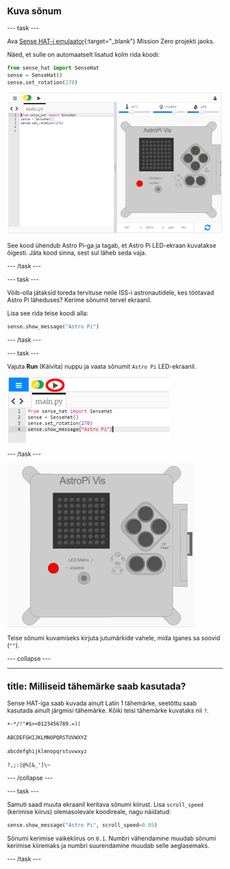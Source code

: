 ## Kuva sõnum

\--- task \---

Ava [Sense HAT-i emulaator](https://trinket.io/mission-zero){:target="_blank"} Mission Zero projekti jaoks.

Näed, et sulle on automaatselt lisatud kolm rida koodi:

```python
from sense_hat import SenseHat
sense = SenseHat()
sense.set_rotation(270)
```

![sense hat-i emulaator](images/sense-hat-emulator2.png)

See kood ühendub Astro Pi-ga ja tagab, et Astro Pi LED-ekraan kuvatakse õigesti. Jäta kood sinna, sest sul läheb seda vaja.

\--- /task \---

\--- task \---

Võib-olla jätaksid toreda tervituse neile ISS-i astronautidele, kes töötavad Astro Pi läheduses? Kerime sõnumit tervel ekraanil.

Lisa see rida teise koodi alla:

```python
sense.show_message("Astro Pi")
```

\--- /task \---

\--- task \---

Vajuta **Run** (Käivita) nuppu ja vaata sõnumit `Astro Pi` LED-ekraanil.

![näita sõnumi koodi klõpsa käivita](images/show-message-code-annotated.PNG)

\--- /task \---

![Keriv sõnum](images/scroll-message.gif)

Teise sõnumi kuvamiseks kirjuta jutumärkide vahele, mida iganes sa soovid (`""`).

\--- collapse \---

* * *

## title: Milliseid tähemärke saab kasutada?

Sense HAT-iga saab kuvada ainult Latin 1 tähemärke, seetõttu saab kasutada ainult järgmisi tähemärke. Kõiki teisi tähemärke kuvataks nii `?`.

    +-*/!"#$><0123456789.=)(
    
    ABCDEFGHIJKLMNOPQRSTUVWXYZ
    
    abcdefghijklmnopqrstuvwxyz
    
    ?,;:|@%[&_']\~
    

\--- /collapse \---

\--- task \---

Samuti saad muuta ekraanil keritava sõnumi kiirust. Lisa `scroll_speed` (kerimise kiirus) olemasolevale koodireale, nagu näidatud:

```python
sense.show_message("Astro Pi", scroll_speed=0.05)
```

Sõnumi kerimise vaikekiirus on `0.1`. Numbri vähendamine muudab sõnumi kerimise kiiremaks ja numbri suurendamine muudab selle aeglasemaks.

\--- /task \---